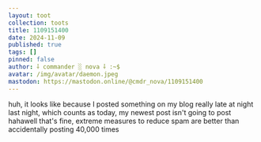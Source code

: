 ```yaml
---
layout: toot
collection: toots
title: 1109151400
date: 2024-11-09
published: true
tags: []
pinned: false
author: ⸸ commander ░ nova ⸸ :~$
avatar: /img/avatar/daemon.jpeg
mastodon: https://mastodon.online/@cmdr_nova/1109151400
---
```


huh, it looks like because I posted something on my blog really late at night last night, which counts as today, my newest post isn't going to post hahawell that's fine, extreme measures to reduce spam are better than accidentally posting 40,000 times
